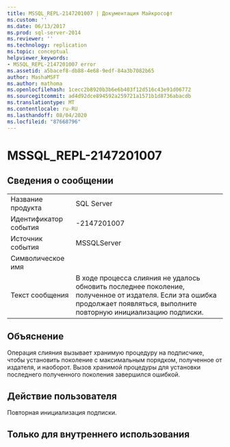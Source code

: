 ```yaml
---
title: MSSQL_REPL-2147201007 | Документация Майкрософт
ms.custom: ''
ms.date: 06/13/2017
ms.prod: sql-server-2014
ms.reviewer: ''
ms.technology: replication
ms.topic: conceptual
helpviewer_keywords:
- MSSQL_REPL-2147201007 error
ms.assetid: a5bacef8-db88-4e68-9edf-84a3b7082b65
author: MashaMSFT
ms.author: mathoma
ms.openlocfilehash: 1cecc2b8920b3b6e6b403f12d516c43e91d06772
ms.sourcegitcommit: ad4d92dce894592a259721a1571b1d8736abacdb
ms.translationtype: MT
ms.contentlocale: ru-RU
ms.lasthandoff: 08/04/2020
ms.locfileid: "87668796"
---
```

# <a name="mssql_repl-2147201007"></a>MSSQL_REPL-2147201007
    
## <a name="message-details"></a>Сведения о сообщении  
  
|||  
|-|-|  
|Название продукта|SQL Server|  
|Идентификатор события|-2147201007|  
|Источник события|MSSQLServer|  
|Символическое имя||  
|Текст сообщения|В ходе процесса слияния не удалось обновить последнее поколение, полученное от издателя. Если эта ошибка продолжает появляться, выполните повторную инициализацию подписки.|  
  
## <a name="explanation"></a>Объяснение  
 Операция слияния вызывает хранимую процедуру на подписчике, чтобы установить поколение с максимальным порядком, полученное от издателя, и наоборот. Вызов хранимой процедуры для установки последнего полученного поколения завершился ошибкой.  
  
## <a name="user-action"></a>Действие пользователя  
 Повторная инициализация подписки.  
  
## <a name="internal-only"></a>Только для внутреннего использования  
  
